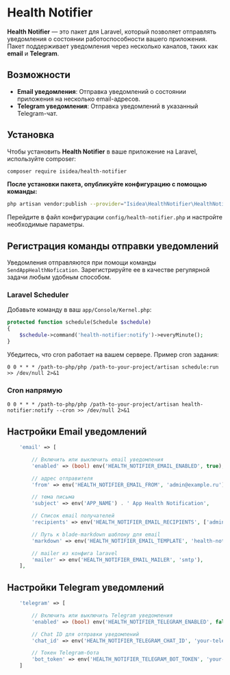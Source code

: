 # Health Notifier

**Health Notifier** — это пакет для Laravel, который позволяет отправлять уведомления о состоянии работоспособности вашего приложения. Пакет поддерживает уведомления через несколько каналов, таких как **email** и **Telegram**.

## Возможности
- **Email уведомления**: Отправка уведомлений о состоянии приложения на несколько email-адресов.
- **Telegram уведомления**: Отправка уведомлений в указанный Telegram-чат.

## Установка

Чтобы установить **Health Notifier** в ваше приложение на Laravel, используйте composer:


```bash
composer require isidea/health-notifier
```

**После установки пакета, опубликуйте конфигурацию с помощью команды:**

```bash
php artisan vendor:publish --provider="Isidea\HealthNotifier\HealthNotifierServiceProvider" --tag="config"
```

Перейдите в файл конфигурации `config/health-notifier.php` и настройте необходимые параметры.

## Регистрация команды отправки уведомлений

Уведомления отправляются при помощи команды `SendAppHealthNofication`. Зарегистрируйте ее в качестве регулярной задачи любым удобным способом.

### Laravel Scheduler

Добавьте команду в ваш `app/Console/Kernel.php`:

```php
protected function schedule(Schedule $schedule)
{
    $schedule->command('health-notifier:notify')->everyMinute();
}
```

Убедитесь, что cron работает на вашем сервере. Пример cron задания:

```cron
0 0 * * * /path-to-php/php /path-to-your-project/artisan schedule:run >> /dev/null 2>&1
```

### Cron напрямую

```cron
0 0 * * * /path-to-php/php /path-to-your-project/artisan health-notifier:notify --cron >> /dev/null 2>&1
```

## Настройки Email уведомлений

```php
    'email' => [

        // Включить или выключить email уведомления
        'enabled' => (bool) env('HEALTH_NOTIFIER_EMAIL_ENABLED', true),

        // адрес отправителя
        'from' => env('HEALTH_NOTIFIER_EMAIL_FROM', 'admin@example.ru'),

        // тема письма
        'subject' => env('APP_NAME') . ' App Health Notification',

        // Список email получателей
        'recipients' => env('HEALTH_NOTIFIER_EMAIL_RECIPIENTS', ['admin@example.ru']),

        // Путь к blade-markdown шаблону для email
        'markdown' => env('HEALTH_NOTIFIER_EMAIL_TEMPLATE', 'health-notifier::mail.notification'),

        // mailer из конфига laravel
        'mailer' => env('HEALTH_NOTIFIER_EMAIL_MAILER', 'smtp'),
    ],
```

## Настройки Telegram уведомлений

```php
    'telegram' => [

        // Включить или выключить Telegram уведомления
        'enabled' => (bool) env('HEALTH_NOTIFIER_TELEGRAM_ENABLED', false),

        // Chat ID для отправки уведомлений
        'chat_id' => env('HEALTH_NOTIFIER_TELEGRAM_CHAT_ID', 'your-telegram-chat-id'),

        // Токен Telegram-бота
        'bot_token' => env('HEALTH_NOTIFIER_TELEGRAM_BOT_TOKEN', 'your-bot-token')
    ]
```

